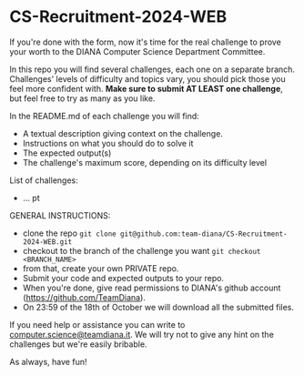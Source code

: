 # CS-Recruitment-2024-WEB

If you're done with the form, now it's time for the real challenge to prove your worth to the DIANA Computer Science Department Committee. 

In this repo you will find several challenges, each one on a separate branch.
Challenges' levels of difficulty and topics vary, you should pick those you feel more confident with.
**Make sure to submit AT LEAST one challenge**, but feel free to try as many as you like.

In the README.md of each challenge you will find:
- A textual description giving context on the challenge.
- Instructions on what you should do to solve it
- The expected output(s)
- The challenge's maximum score, depending on its difficulty level

List of challenges: 
-  ... pt

GENERAL INSTRUCTIONS:
- clone the repo ``git clone git@github.com:team-diana/CS-Recruitment-2024-WEB.git``
- checkout to the branch of the challenge you want ``git checkout <BRANCH_NAME>``
- from that, create your own PRIVATE repo.
- Submit your code and expected outputs to your repo.
- When you're done, give read permissions to DIANA's github account (https://github.com/TeamDiana).
- On 23:59 of the 18th of October we will download all the submitted files.

If you need help or assistance you can write to computer.science@teamdiana.it. We will try not to give any hint on the challenges but we're easily bribable.

As always, have fun!